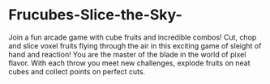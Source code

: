 # Frucubes-Slice-the-Sky-
Join a fun arcade game with cube fruits and incredible combos!  Cut, chop and slice voxel fruits flying through the air in this exciting game of sleight of hand and reaction! You are the master of the blade in the world of pixel flavor. With each throw you meet new challenges, explode fruits on neat cubes and collect points on perfect cuts.

